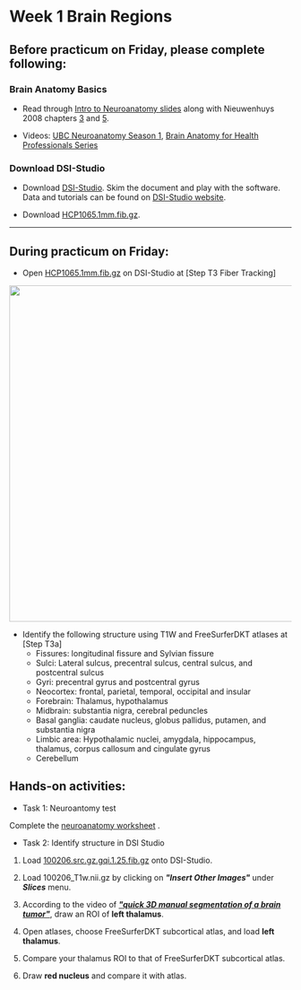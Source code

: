 # Week 1 Brain Regions

## Before practicum on Friday, please complete following:

### Brain Anatomy Basics

- Read through [Intro to Neuroanatomy slides](https://drive.google.com/file/d/1HPWgLRGzq_l_V7UDE8PC2hVZSaLnawOr/view?usp=sharing) along with Nieuwenhuys 2008 chapters [3](https://drive.google.com/file/d/1r-MC1X7mnUOC2H4Or91BR6y2AQlZs-Dt/view?usp=sharing) and [5](https://drive.google.com/file/d/1-36-KH6Ejxe8s4m9isibjJ2HAGSkEeK2/view?usp=sharing).

- Videos: [UBC Neuroanatomy Season 1](https://www.youtube.com/watch?v=xB7rXw_3gVY&t=104s), [Brain Anatomy for Health Professionals Series](https://www.youtube.com/watch?v=_aCCsRCw78g&list=PLp9HSlEm97VXyQ32Uwjfz3dpmQ8nl63zJ&index=1&t=539s)


### Download DSI-Studio

- Download [DSI-Studio](http://dsi-studio.labsolver.org/). Skim the document and play with the software. Data and tutorials can be found on [DSI-Studio website](http://dsi-studio.labsolver.org/).

- Download [HCP1065.1mm.fib.gz](https://zenodo.org/record/6324701/files/HCP1065.2mm.fib.gz?download=1). 

---

## During practicum on Friday:

- Open [HCP1065.1mm.fib.gz](https://zenodo.org/record/6324701/files/HCP1065.2mm.fib.gz?download=1) on DSI-Studio at [Step T3 Fiber Tracking] 

<img src="https://user-images.githubusercontent.com/275569/149856392-53f31245-4c58-47f0-8347-57960a2a6b04.png" width="600">

- Identify the following structure using T1W and FreeSurferDKT atlases at [Step T3a]
    - Fissures: longitudinal fissure and Sylvian fissure
    - Sulci: Lateral sulcus, precentral sulcus, central sulcus, and postcentral sulcus
    - Gyri: precentral gyrus and postcentral gyrus
    - Neocortex: frontal, parietal, temporal, occipital and insular
    - Forebrain: Thalamus, hypothalamus
    - Midbrain: substantia nigra, cerebral peduncles
    - Basal ganglia: caudate nucleus, globus pallidus, putamen, and substantia nigra
    - Limbic area: Hypothalamic nuclei, amygdala, hippocampus, thalamus, corpus callosum and cingulate gyrus
    - Cerebellum  

## Hands-on activities:

- Task 1: Neuroantomy test

Complete the [neuroanatomy worksheet](/Materials/HM1.pdf) . 

- Task 2: Identify structure in DSI Studio

1. Load [100206.src.gz.gqi.1.25.fib.gz](https://zenodo.org/record/6307812/files/100206.src.gz.gqi.1.7.fib.gz) onto DSI-Studio.

2. Load 100206_T1w.nii.gz by clicking on ***"Insert Other Images"*** under ***Slices*** menu.

3. According to the video of ***["quick 3D manual segmentation of a brain tumor"](https://www.youtube.com/watch?v=ZkWBU_qnaKg&t=1s)***, draw an ROI of **left thalamus**.

4. Open atlases, choose FreeSurferDKT subcortical atlas, and load **left thalamus**.

5. Compare your thalamus ROI to that of FreeSurferDKT subcortical atlas.

6. Draw **red nucleus** and compare it with atlas.


